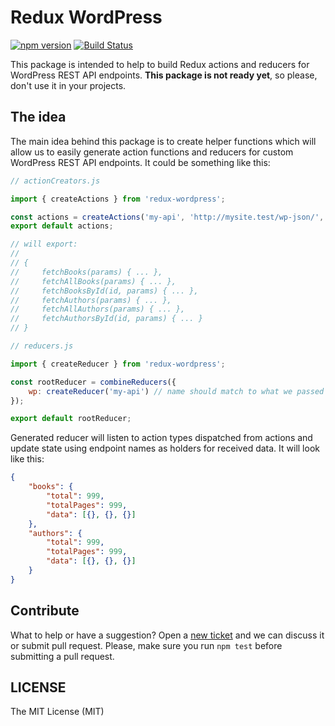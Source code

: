 # Redux WordPress

[![npm version](https://badge.fury.io/js/redux-wordpress.svg)](https://badge.fury.io/js/redux-wordpress) [![Build Status](https://travis-ci.org/eugene-manuilov/redux-wordpress.svg?branch=master)](https://travis-ci.org/eugene-manuilov/redux-wordpress)

This package is intended to help to build Redux actions and reducers for WordPress REST API endpoints. **This package is not ready yet**, so please, don't use it in your projects.

## The idea

The main idea behind this package is to create helper functions which will allow us to easily generate action functions and reducers for custom WordPress REST API endpoints. It could be something like this:

```js
// actionCreators.js

import { createActions } from 'redux-wordpress';

const actions = createActions('my-api', 'http://mysite.test/wp-json/', ['books', 'authors']);
export default actions;

// will export:
//
// {
//     fetchBooks(params) { ... },
//     fetchAllBooks(params) { ... },
//     fetchBooksById(id, params) { ... },
//     fetchAuthors(params) { ... },
//     fetchAllAuthors(params) { ... },
//     fetchAuthorsById(id, params) { ... }
// }
```

```js
// reducers.js

import { createReducer } from 'redux-wordpress';

const rootReducer = combineReducers({
    wp: createReducer('my-api') // name should match to what we passed to "createActions" function
});

export default rootReducer;
```

Generated reducer will listen to action types dispatched from actions and update state using endpoint names as holders for received data. It will look like this:

```json
{
    "books": {
        "total": 999,
        "totalPages": 999,
        "data": [{}, {}, {}]
    },
    "authors": {
        "total": 999,
        "totalPages": 999,
        "data": [{}, {}, {}]
    }
}
```

## Contribute

What to help or have a suggestion? Open a [new ticket](https://github.com/eugene-manuilov/redux-wordpress/issues/new) and we can discuss it or submit pull request. Please, make sure you run `npm test` before submitting a pull request.

## LICENSE

The MIT License (MIT)